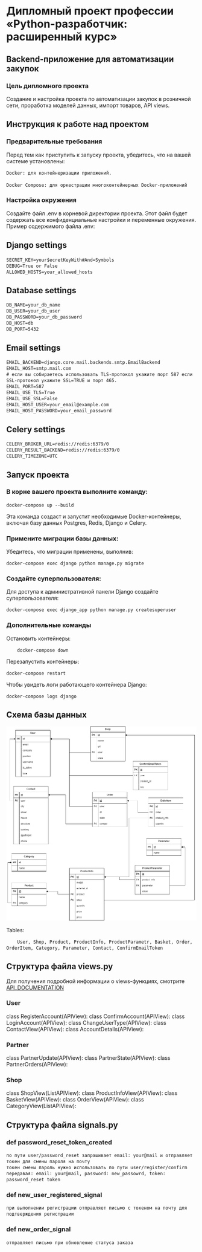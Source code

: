 # Дипломный проект профессии «Python-разработчик: расширенный курс»

## Backend-приложение для автоматизации закупок

### Цель дипломного проекта

Создание и настройка проекта по автоматизации закупок в розничной сети, проработка моделей данных, импорт товаров, API views.


## Инструкция к работе над проектом
### Предварительные требования
Перед тем как приступить к запуску проекта, убедитесь, что на вашей системе установлены:

    Docker: для контейнеризации приложений.

    Docker Compose: для оркестрации многоконтейнерных Docker-приложений

### Настройка окружения
Создайте файл .env в корневой директории проекта. Этот файл будет содержать все конфиденциальные настройки и переменные окружения. Пример содержимого файла .env:

## Django settings
    SECRET_KEY=your$ecretKeyWith#And=Symbols
    DEBUG=True or False
    ALLOWED_HOSTS=your_allowed_hosts

## Database settings
    DB_NAME=your_db_name
    DB_USER=your_db_user
    DB_PASSWORD=your_db_password
    DB_HOST=db
    DB_PORT=5432

## Email settings
    EMAIL_BACKEND=django.core.mail.backends.smtp.EmailBackend
    EMAIL_HOST=smtp.mail.com
    # если вы собираетесь использовать TLS-протокол укажите порт 587 если SSL-протокол укажите SSL=TRUE и порт 465.
    EMAIL_PORT=587
    EMAIL_USE_TLS=True
    EMAIL_USE_SSL=False
    EMAIL_HOST_USER=your_email@example.com
    EMAIL_HOST_PASSWORD=your_email_password

## Celery settings
    CELERY_BROKER_URL=redis://redis:6379/0
    CELERY_RESULT_BACKEND=redis://redis:6379/0
    CELERY_TIMEZONE=UTC 

## Запуск проекта

### В корне вашего проекта выполните команду:
    
    docker-compose up --build

Эта команда создаст и запустит необходимые Docker-контейнеры, включая базу данных Postgres, Redis, Django и Celery.

### Примените миграции базы данных:

Убедитесь, что миграции применены, выполнив:

    docker-compose exec django python manage.py migrate

### Создайте суперпользователя:

Для доступа к административной панели Django создайте суперпользователя:

    docker-compose exec django_app python manage.py createsuperuser

### Дополнительные команды

Остановить контейнеры:

        docker-compose down
Перезапустить контейнеры:

    docker-compose restart

Чтобы увидеть логи работающего контейнера Django:

    docker-compose logs django


## Схема базы данных

![](db_photo/DB.PNG)

Tables:

        User, Shop, Product, ProductInfo, ProductParametr, Basket, Order, OrderItem, Category, Parameter, Contact, ConfirmEmailToken



## Структура файла views.py
Для получения подробной информации о views-функциях, смотрите [API_DOCUMENTATION](API_DOCUMENTATION.md)
### User
class RegisterAccount(APIView):
class ConfirmAccount(APIView):
class LoginAccount(APIView):
class ChangeUserType(APIView):
class ContactView(APIView):
class AccountDetails(APIView):
### Partner
class PartnerUpdate(APIView):
class PartnerState(APIView):
class PartnerOrders(APIView):
### Shop
class ShopView(ListAPIView):
class ProductInfoView(APIView):
class BasketView(APIView):
class OrderView(APIView):
class CategoryView(ListAPIView):

## Структура файла signals.py

### def password_reset_token_created
    по пути user/password_reset запрашивает email: your@mail и отправляет токен для смены пароля на почту
    токен смены пароль нужно использовать по пути user/register/confirm 
    передавая: email: your@mail, password: new_passowrd, token: password_reset token

### def new_user_registered_signal
    при выполнении регистрации отправляет письмо с токеном на почту для подтверждения регистрации

### def new_order_signal
    отправляет письмо при обновление статуса заказа
